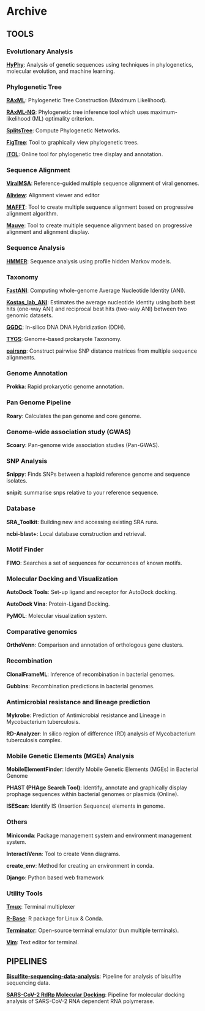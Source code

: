 # Archive

## TOOLS

### Evolutionary Analysis

[**HyPhy**](https://github.com/rajanbit/Archive/blob/main/TOOLS/HyPhy.txt): Analysis of genetic sequences using techniques in phylogenetics, molecular evolution, and machine learning.

### Phylogenetic Tree

[**RAxML**](https://github.com/rajanbit/Archive/blob/main/TOOLS/RAxML.txt): Phylogenetic Tree Construction (Maximum Likelihood).

[**RAxML-NG**](https://github.com/rajanbit/Archive/blob/main/TOOLS/RAxML-NG.txt): Phylogenetic tree inference tool which uses maximum-likelihood (ML) optimality criterion.

[**SplitsTree**](https://github.com/rajanbit/Archive/blob/main/TOOLS/SplitsTree.txt): Compute Phylogenetic Networks.

[**FigTree**](https://github.com/rajanbit/Archive/blob/main/TOOLS/FigTree.txt): Tool to graphically view phylogenetic trees.

[**iTOL**](https://github.com/rajanbit/Archive/blob/main/TOOLS/iTOL.txt): Online tool for phylogenetic tree display and annotation.

### Sequence Alignment

[**ViralMSA**](https://github.com/rajanbit/Archive/blob/main/TOOLS/ViralMSA.txt): Reference-guided multiple sequence alignment of viral genomes.

[**Aliview**](https://github.com/rajanbit/Archive/blob/main/TOOLS/Aliview.txt): Alignment viewer and editor

[**MAFFT**](https://github.com/rajanbit/Archive/blob/main/TOOLS/MAFFT.txt): Tool to create multiple sequence alignment based on progressive alignment algorithm.

[**Mauve**](https://github.com/rajanbit/Archive/blob/main/TOOLS/Mauve.txt): Tool to create multiple sequence alignment based on progressive alignment and alignment display. 

### Sequence Analysis
[**HMMER**](https://github.com/rajanbit/Archive/blob/main/TOOLS/HMMER.txt): Sequence analysis using profile hidden Markov models.

### Taxonomy

[**FastANI**](https://github.com/rajanbit/Archive/blob/main/TOOLS/FastANI.txt): Computing whole-genome Average Nucleotide Identity (ANI).

[**Kostas_lab_ANI**](https://github.com/rajanbit/Archive/blob/main/TOOLS/Kostas_lab_ANI.txt): Estimates the average nucleotide identity using both best hits (one-way ANI) and reciprocal best hits (two-way ANI) between two genomic datasets.

[**GGDC**](https://github.com/rajanbit/Archive/blob/main/TOOLS/GGDC.txt): In-silico DNA DNA Hybridization (DDH).

[**TYGS**](https://github.com/rajanbit/Archive/blob/main/TOOLS/TYGS.txt): Genome-based prokaryote Taxonomy.

[**pairsnp**](https://github.com/rajanbit/Archive/blob/main/TOOLS/pairsnp.txt): Construct pairwise SNP distance matrices from multiple sequence alignments.

### Genome Annotation

**Prokka**: Rapid prokaryotic genome annotation.

### Pan Genome Pipeline

**Roary**: Calculates the pan genome and core genome.

### Genome-wide association study (GWAS)

**Scoary**: Pan-genome wide association studies (Pan-GWAS).

### SNP Analysis

**Snippy**: Finds SNPs between a haploid reference genome and sequence isolates.

**snipit**:  summarise snps relative to your reference sequence.

### Database

**SRA_Toolkit**: Building new and accessing existing SRA runs.

**ncbi-blast+**: Local database construction and retrieval.

### Motif Finder

**FIMO**: Searches a set of sequences for occurrences of known motifs.

### Molecular Docking and Visualization

**AutoDock Tools**: Set-up ligand and receptor for AutoDock docking.

**AutoDock Vina**: Protein-Ligand Docking.

**PyMOL**: Molecular visualization system.

### Comparative genomics

**OrthoVenn**: Comparison and annotation of orthologous gene clusters.

### Recombination

**ClonalFrameML**: Inference of recombination in bacterial genomes.

**Gubbins**: Recombination predictions in bacterial genomes.

### Antimicrobial resistance and lineage prediction

**Mykrobe**: Prediction of Antimicrobial resistance and Lineage in Mycobacterium tuberculosis.

**RD-Analyzer**: In silico region of difference (RD) analysis of Mycobacterium tuberculosis complex.

### Mobile Genetic Elements (MGEs) Analysis

**MobileElementFinder**: Identify Mobile Genetic Elements (MGEs) in Bacterial Genome

**PHAST (PHAge Search Tool)**: Identify, annotate and graphically display prophage sequences within bacterial genomes or plasmids (Online).

**ISEScan**:  Identify IS (Insertion Sequence) elements in genome.

### Others

**Miniconda**: Package management system and environment management system.

**InteractiVenn**: Tool to create Venn diagrams.

**create_env**: Method for creating an environment in conda.

**Django**: Python based web framework

### Utility Tools

[**Tmux**](https://github.com/rajanbit/Archive/blob/main/TOOLS/Tmux.txt): Terminal multiplexer

[**R-Base**](https://github.com/rajanbit/Archive/blob/main/TOOLS/R-Base.txt): R package for Linux & Conda.

[**Terminator**](https://github.com/rajanbit/Archive/blob/main/TOOLS/Terminator.txt): Open-source terminal emulator (run multiple terminals).

[**Vim**](https://github.com/rajanbit/Archive/blob/main/TOOLS/Vim.txt): Text editor for terminal.

## PIPELINES

[**Bisulfite-sequencing-data-analysis**](https://github.com/rajanbit/Archive/blob/main/PIPELINES/Bisulfite-sequencing-data-analysis.md): Pipeline for analysis of bisulfite sequencing data.

[**SARS-CoV-2 RdRp Molecular Docking**](https://github.com/rajanbit/Archive/blob/main/PIPELINES/SARS-CoV-2_RdRp_molecular_docking.md): Pipeline for molecular docking analysis of SARS-CoV-2 RNA dependent RNA polymerase.
